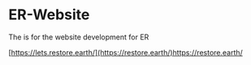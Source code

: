 # ER-Website
The is for the website development for ER

[https://lets.restore.earth/](https://restore.earth/)https://restore.earth/
